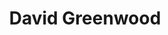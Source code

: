 ---
title: "David Greenwood"

# Events sponsored denoted by `<hackday>` and sponsorship amount/resource
events:
  13-london: "£120"
---